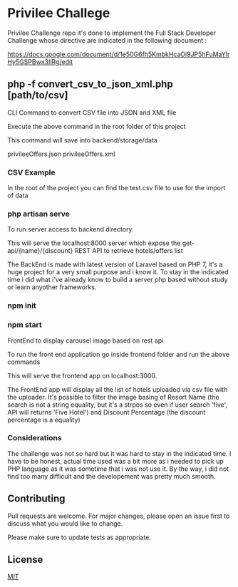 # Privilee Challege

Privilee Challenge repo it's done to implement the Full Stack Developer Challenge whose directive are indicated in the following document :

https://docs.google.com/document/d/1e50G6fh5KmbkHcaOi9JP5hFuMaYIrHy5GSPBwx3IlRg/edit

## php -f convert_csv_to_json_xml.php [path/to/csv]

CLI Command to convert CSV file into JSON and XML file

Execute the above command in the root folder of this project

This command will save into backend/storage/data

privileeOffers.json
privileeOffers.xml

### CSV Example

In the root of the project you can find the test.csv file to use for the import of data

### php artisan serve

To run server access to backend directory.

This will serve the localhost:8000 server which expose the get-api/{name}/{discount} REST API to retrieve hotels/offers list

The BackEnd is made with latest version of Laravel based on PHP 7, it's a huge project for a very small purpose and i know it.
To stay in the indicated time i did what i've already know to build a server php based without study or learn anyother frameworks.

### npm init
### npm start

FrontEnd to display carousel image based on rest api

To run the front end application go inside frontend folder and run the above commands

This will serve the frontend app on localhost:3000.

The FrontEnd app will display all the list of hotels uploaded via csv file with the uploader.
It's possible to filter the image basing of Resort Name (the search is not a string equality, but it's a strpos so even if user search 'five', API will returns 'Five Hotel') and Discount Percentage (the discount percentage is a equality)

### Considerations

The challenge was not so hard but it was hard to stay in the indicated time.
I have to be honest, actual time used was a bit more as i needed to pick up PHP language as it was sometime that i was not use it.
By the way, i did not find too many difficult and the developement was pretty much smooth.


## Contributing
Pull requests are welcome. For major changes, please open an issue first to discuss what you would like to change.

Please make sure to update tests as appropriate.

## License
[MIT](https://choosealicense.com/licenses/mit/)